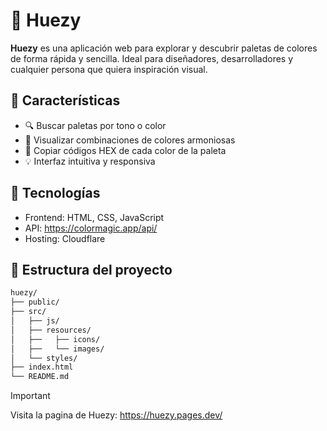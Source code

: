 # 🎨 Huezy

**Huezy** es una aplicación web para explorar y descubrir paletas de colores de forma rápida y sencilla. Ideal para diseñadores, desarrolladores y cualquier persona que quiera inspiración visual.

## 🌟 Características

- 🔍 Buscar paletas por tono o color
- 🌈 Visualizar combinaciones de colores armoniosas
- 💾 Copiar códigos HEX de cada color de la paleta
- 💡 Interfaz intuitiva y responsiva

## 🚀 Tecnologías

- Frontend: HTML, CSS, JavaScript
- API: https://colormagic.app/api/
- Hosting: Cloudflare

## 📁 Estructura del proyecto

```bash
huezy/
├── public/
├── src/
│   ├── js/
│   ├── resources/
│   ├──   ├── icons/
│   ├──   └── images/
│   └── styles/
├── index.html
└── README.md
```

>[!Important]
>Visita la pagina de Huezy: https://huezy.pages.dev/
